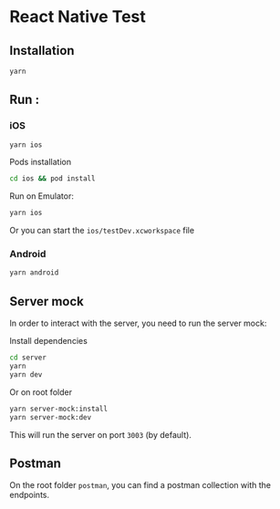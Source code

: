 # React Native Test

## Installation

```bash
yarn
```

## Run :

### iOS

```bash
yarn ios
```

Pods installation

```bash
cd ios && pod install
```

Run on Emulator:

```bash
yarn ios
```

Or you can start the `ios/testDev.xcworkspace` file

### Android

```bash
yarn android
```

## Server mock

In order to interact with the server, you need to run the server mock:

Install dependencies

```bash
cd server
yarn
yarn dev
```

Or on root folder

```bash
yarn server-mock:install
yarn server-mock:dev
```

This will run the server on port `3003` (by default).

## Postman

On the root folder `postman`, you can find a postman collection with the endpoints.
